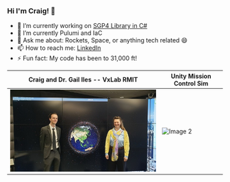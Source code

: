 ### Hi I'm Craig! 👋



- 🔭 I’m currently working on [SGP4 Library in C#](https://github.com/Raggey/satellite-cs) 
- 🌱 I’m currently Pulumi and IaC
- 💬 Ask me about: Rockets, Space, or anything tech related 😄 
- 📫 How to reach me: [LinkedIn](https://www.linkedin.com/in/craig-robinson-a808bb146/) 
- ⚡ Fun fact: My code has been to 31,000 ft! 


<!--
**Raggey/raggey** is a ✨ _special_ ✨ repository because its `README.md` (this file) appears on your GitHub profile.

Here are some ideas to get you started:

- 🔭 I’m currently working on ...
- 🌱 I’m currently learning ...
- 👯 I’m looking to collaborate on ...
- 🤔 I’m looking for help with ...
- 💬 Ask me about ...
- 📫 How to reach me: ...
- 😄 Pronouns: ...
- ⚡ Fun fact: ...
-->

| Craig and Dr. Gail Iles -- VxLab RMIT  | Unity Mission Control Sim |
| ------------- | ------------- |
|![Image 1](https://github.com/Raggey/SMCP-Public/blob/master/Craig-Gail-VxLab-500px.jpg)  | ![Image 2](https://github.com/Raggey/Mission_Control_Project/blob/master/Scene_Image_20-500px.png)|


